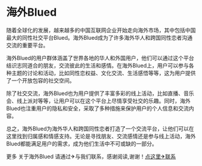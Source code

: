 # 海外Blued

随着全球化的发展，越来越多的中国互联网企业开始走向海外市场，其中包括中国最大的同性社交平台Blued。海外Blued成为了许多海外华人和跨国同性恋者沟通交流的重要平台。

海外Blued的用户群体涵盖了世界各地的华人和外国用户，他们可以通过这个平台结识志同道合的朋友，交流彼此的生活和感情。在海外Blued上，用户可以参与各种主题的讨论和活动，比如同性恋权益、文化交流、生活感悟等等，这为用户提供了一个开放包容的社交空间。

除了社交交流，海外Blued也为用户提供了丰富多彩的线上活动，比如直播、音乐会、线上派对等等，让用户可以在这个平台上尽情享受社交的乐趣。同时，海外Blued也注重用户的隐私和安全，采取了多种措施来保护用户的个人信息和交流内容。

总之，海外Blued为海外华人和跨国同性恋者打造了一个交流平台，让他们可以在这里找到归属感和情感支持。无论是寻找朋友、交流感情还是参与线上活动，海外Blued都能满足用户的需求，成为他们生活中不可或缺的一部分。

更多 关于海外Blued 请通过✈与我们联系，感谢阅读,谢谢！[点这里✈联系](https://w.k02.cc)